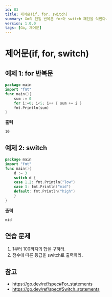 ```yaml
---
id: 03
title: 제어문(if, for, switch)
summary: Go의 단일 반복문 for와 switch 패턴을 익힌다.
version: 1.0.0
tags: [Go, 제어문]
---
```


# 제어문(if, for, switch)

## 예제 1: for 반복문
```go
package main
import "fmt"
func main(){
    sum := 0
    for i:=0; i<5; i++ { sum += i }
    fmt.Println(sum)
}
```

**출력**
```
10
```

## 예제 2: switch
```go
package main
import "fmt"
func main(){
    d := 3
    switch d {
    case 1,2: fmt.Println("low")
    case 3: fmt.Println("mid")
    default: fmt.Println("high")
    }
}
```

**출력**
```
mid
```

## 연습 문제
1. 1부터 100까지의 합을 구하라.
2. 점수에 따른 등급을 switch로 출력하라.

## 참고
- https://go.dev/ref/spec#For_statements
- https://go.dev/ref/spec#Switch_statements
